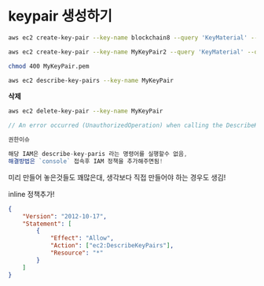 # keypair 생성하기

```sh
aws ec2 create-key-pair --key-name blockchain8 --query 'KeyMaterial' --output text > MyKeyPair.pem
```

```sh
aws ec2 create-key-pair --key-name MyKeyPair2 --query 'KeyMaterial' --output text | out-file -encoding ascii -filepath MyKeyPair2.pem
```

```sh
chmod 400 MyKeyPair.pem
```

```sh
aws ec2 describe-key-pairs --key-name MyKeyPair
```

**삭제**

```sh
aws ec2 delete-key-pair --key-name MyKeyPair
```

```js
// An error occurred (UnauthorizedOperation) when calling the DescribeKeyPairs operation: You are not authorized to perform this operation.

권한이슈

해당 IAM은 describe-key-paris 라는 명령어를 실행할수 없음,
해결방법은 `console` 접속후 IAM 정책을 추가해주면됨!
```

미리 만들어 놓은것들도 꽤많은대, 생각보다 직접 만들어야 하는 경우도 생김!

inline 정책추가!

```json
{
    "Version": "2012-10-17",
    "Statement": [
        {
            "Effect": "Allow",
            "Action": ["ec2:DescribeKeyPairs"],
            "Resource": "*"
        }
    ]
}
```
